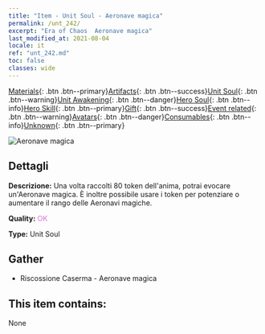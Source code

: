 ```yaml
---
title: "Item - Unit Soul - Aeronave magica"
permalink: /unt_242/
excerpt: "Era of Chaos  Aeronave magica"
last_modified_at: 2021-08-04
locale: it
ref: "unt_242.md"
toc: false
classes: wide
---
```

 [Materials](/ItemsIT/){: .btn .btn--primary}[Artifacts](/ItemsIT/Artifacts/){: .btn .btn--success}[Unit Soul](/ItemsIT/UnitSoul/){: .btn .btn--warning}[Unit Awakening](/ItemsIT/UnitAwakening/){: .btn .btn--danger}[Hero Soul](/ItemsIT/HeroSoul/){: .btn .btn--info}[Hero Skill](/ItemsIT/HeroSkill/){: .btn .btn--primary}[Gift](/ItemsIT/Gift/){: .btn .btn--success}[Event related](/ItemsIT/Events/){: .btn .btn--warning}[Avatars](/ItemsIT/Avatars/){: .btn .btn--danger}[Consumables](/ItemsIT/Consumables/){: .btn .btn--info}[Unknown](/ItemsIT/Unknown/){: .btn .btn--primary}

 ![Aeronave magica](/images/u/ti_reqiqiu.jpg)

## Dettagli
 **Descrizione:** Una volta raccolti 80 token dell'anima, potrai evocare un'Aeronave magica. È inoltre possibile usare i token per potenziare o aumentare il rango delle Aeronavi magiche.

 **Quality:** <span style="color: #DA70D6">OK</span>

 **Type:** Unit Soul

## Gather

*    Riscossione Caserma - Aeronave magica 

## This item contains:

  None

